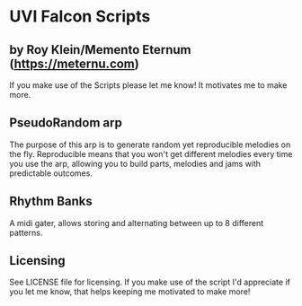 # UVI Falcon Scripts 
## by Roy Klein/Memento Eternum (https://meternu.com)

If you make use of the Scripts please let me know! It motivates me to make more.

## PseudoRandom arp

The purpose of this arp is to generate random yet reproducible melodies on the fly. Reproducible means that you won't get different melodies every time you use the arp, allowing you to build parts, melodies and jams with predictable outcomes.

## Rhythm Banks

A midi gater, allows storing and alternating between up to 8 different patterns.

## Licensing

See LICENSE file for licensing. If you make use of the script I'd appreciate if you let me know, that helps keeping me motivated to make more!
